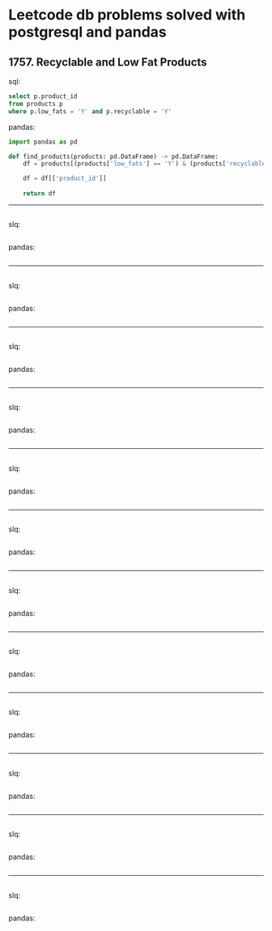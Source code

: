# Leetcode db problems solved with postgresql and pandas

## 1757. Recyclable and Low Fat Products
sql:
``` sql
select p.product_id
from products p
where p.low_fats = 'Y' and p.recyclable = 'Y'
```
pandas:
``` python
import pandas as pd

def find_products(products: pd.DataFrame) -> pd.DataFrame:
    df = products[(products['low_fats'] == 'Y') & (products['recyclable'] == 'Y')]

    df = df[['product_id']]
    
    return df
```
---
## 
slq:
``` sql

```
pandas:
``` python

```
---
## 
slq:
``` sql

```
pandas:
``` python

```
---
## 
slq:
``` sql

```
pandas:
``` python

```
---
## 
slq:
``` sql

```
pandas:
``` python

```
---
## 
slq:
``` sql

```
pandas:
``` python

```
---
## 
slq:
``` sql

```
pandas:
``` python

```
---
## 
slq:
``` sql

```
pandas:
``` python

```
---
## 
slq:
``` sql

```
pandas:
``` python

```
---
## 
slq:
``` sql

```
pandas:
``` python

```
---
## 
slq:
``` sql

```
pandas:
``` python

```
---
## 
slq:
``` sql

```
pandas:
``` python

```
---
## 
slq:
``` sql

```
pandas:
``` python

```

